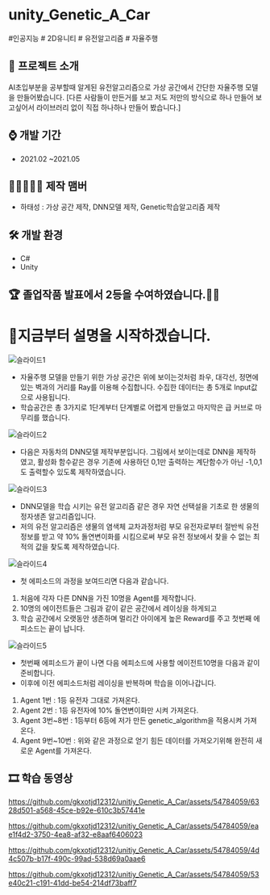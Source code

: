 # unity_Genetic_A_Car
#인공지능 # 2D유니티 # 유전알고리즘 # 자율주행


## 📜 프로젝트 소개 
AI초입부분을 공부할때 알게된 유전알고리즘으로 가상 공간에서 간단한 자율주행 모델을 만들어봤습니다.
[다른 사람들이 만든거를 보고 저도 저만의 방식으로 하나 만들어 보고싶어서 라이브러리 없이 직접 하나하나 만들어 봤습니다.]

## ⌚ 개발 기간
* 2021.02 ~2021.05

## 👨🏿‍🤝‍👨🏿 제작 맴버
 - 하태성 : 가상 공간 제작, DNN모델 제작, Genetic학습알고리즘 제작

## 🛠 개발 환경
- C#     
- Unity

## 🏆 졸업작품 발표에서 2등을 수여하였습니다.🎊🎊

# 🎥지금부터 설명을 시작하겠습니다.

![슬라이드1](https://github.com/gkxotjd12312/unitiy_Genetic_A_Car/assets/54784059/4f064b59-1054-4e33-b1a1-9647dfe1e0ce)
 - 자율주행 모델을 만들기 위한 가상 공간은 위에 보이는것처럼 좌우, 대각선, 정면에 있는 벽과의 거리를 Ray를 이용해 수집합니다. 수집한 데이터는 총 5개로 Input값으로 사용됩니다.
 - 학습공간은 총 3가지로 1단계부터 단계별로 어렵게 만들었고 마지막은 급 커브로 마무리를 했습니다.

![슬라이드2](https://github.com/gkxotjd12312/unitiy_Genetic_A_Car/assets/54784059/8d3b8ac0-64bd-43d9-9cad-b3122836de13)
 - 다음은 자동차의 DNN모델 제작부분입니다. 그림에서 보이는데로 DNN을 제작하였고, 활성화 함수같은 경우 기존에 사용하던 0,1만 출력하는 계단함수가 아닌 -1,0,1도 출력할수 있도록 제작하였습니다.

![슬라이드3](https://github.com/gkxotjd12312/unitiy_Genetic_A_Car/assets/54784059/bcf8e2f8-0350-447d-9d8e-6759b49aac56)
 - DNN모델을 학습 시키는 유전 알고리즘 같은 경우 자연 선택설을 기초로 한 생물의 정자생존 알고리즘입니다.
 - 저의 유전 알고리즘은 생물의 염색체 교차과정처럼 부모 유전자로부터 절반씩 유전 정보를 받고 약 10% 돌연변이화를 시킴으로써 부모 유전 정보에서 찾을 수 없는 최적의 값을 찾도록 제작하였습니다.

![슬라이드4](https://github.com/gkxotjd12312/unitiy_Genetic_A_Car/assets/54784059/ee901788-ef9d-460b-b7ed-35102025c268)
 - 첫 에피소드의 과정을 보여드리면 다음과 같습니다.
1) 처음에 각자 다른 DNN을 가진 10명을 Agent를 제작합니다.
2) 10명의 에이전트들은 그림과 같이 같은 공간에서 레이싱을 하게되고
3) 학습 공간에서 오랫동안 생존하며 멀리간 아이에게 높은 Reward를 주고 첫번째 에피소드는 끝이 납니다.

![슬라이드5](https://github.com/gkxotjd12312/unitiy_Genetic_A_Car/assets/54784059/0cfdcb9c-5486-4415-9149-bc58f74912ac)
 - 첫번째 에피소드가 끝이 나면 다음 에피소드에 사용할 에이전트10명을 다음과 같이 준비합니다.
 - 이후에 이전 에피소드처럼 레이싱을 반복하며 학습을 이어나갑니다.
1) Agent 1번 : 1등 유전자 그대로 가져온다.
2) Agent 2번 : 1등 유전자에 10% 돌연변이화만 시켜 가져온다.
3) Agent 3번~8번 : 1등부터 6등에 저가 만든 genetic_algorithm을 적용시켜 가져온다.
4) Agent 9번~10번 : 위와 같은 과정으로 얻기 힘든 데이터를 가져오기위해 완전히 새로운 Agent를 가져온다.

## 🎞 학습 동영상

https://github.com/gkxotjd12312/unitiy_Genetic_A_Car/assets/54784059/6328d501-a568-45ce-b92e-610c3b57441e

https://github.com/gkxotjd12312/unitiy_Genetic_A_Car/assets/54784059/eae1f4d2-3750-4ea8-af32-e8aaf6406023

https://github.com/gkxotjd12312/unitiy_Genetic_A_Car/assets/54784059/4d4c507b-b17f-490c-99ad-538d69a0aae6

https://github.com/gkxotjd12312/unitiy_Genetic_A_Car/assets/54784059/53e40c21-c191-41dd-be54-214df73baff7














